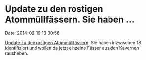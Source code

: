Update zu den rostigen Atommüllfässern. Sie haben \...
======================================================

Date: 2014-02-19 13:30:56

[Update zu den rostigen
Atommüllfässern](http://www.ndr.de/regional/schleswig-holstein/brunsbuettel299.html).
Sie haben inzwischen 18 identifiziert und wollen da jetzt einzelne
Fässer aus den Kavernen rausheben.
